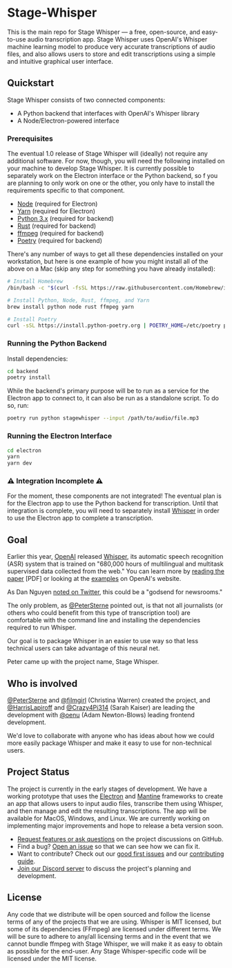# Stage-Whisper

This is the main repo for Stage Whisper — a free, open-source, and easy-to-use audio transcription app. Stage Whisper uses OpenAI's Whisper machine learning model to produce very accurate transcriptions of audio files, and also allows users to store and edit transcriptions using a simple and intuitive graphical user interface.

## Quickstart

Stage Whisper consists of two connected components:

* A Python backend that interfaces with OpenAI's Whisper library
* A Node/Electron-powered interface

### Prerequisites

The eventual 1.0 release of Stage Whisper will (ideally) not require any additional software. For now, though, you will need the following installed on your machine to develop Stage Whisper. It is currently possible to separately work on the Electron interface or the Python backend, so f you are planning to only work on one or the other, you only have to install the requirements specific to that component.

* [Node](https://nodejs.org/en/) (required for Electron)
* [Yarn](https://yarnpkg.com/) (required for Electron)
* [Python 3.x](https://www.python.org/) (required for backend)
* [Rust](https://www.rust-lang.org/) (required for backend)
* [ffmpeg](https://ffmpeg.org/) (required for backend)
* [Poetry](https://python-poetry.org/) (required for backend)

There's any number of ways to get all these dependencies installed on your workstation, but here is one example of how you might install all of the above on a Mac (skip any step for something you have already installed):

```sh
# Install Homebrew
/bin/bash -c "$(curl -fsSL https://raw.githubusercontent.com/Homebrew/install/HEAD/install.sh)"

# Install Python, Node, Rust, ffmpeg, and Yarn
brew install python node rust ffmpeg yarn

# Install Poetry
curl -sSL https://install.python-poetry.org | POETRY_HOME=/etc/poetry python3 -
```

### Running the Python Backend

Install dependencies:

```sh
cd backend
poetry install
```

While the backend's primary purpose will be to run as a service for the Electron app to connect to, it can also be run as a standalone script. To do so, run:

```sh
poetry run python stagewhisper --input /path/to/audio/file.mp3
```

### Running the Electron Interface

```sh
cd electron
yarn
yarn dev
```

### ⚠️ Integration Incomplete ⚠️

For the moment, these components are not integrated! The eventual plan is for the Electron app to use the Python backend for transcription. Until that integration is complete, you will need to separately install [Whisper](https://github.com/openai/whisper) in order to use the Electron app to complete a transcription.

## Goal

Earlier this year, [OpenAI](https://openai.com/blog/whisper/) released [Whisper](https://github.com/openai/whisper), its automatic speech recognition (ASR) system that is trained on "680,000 hours of multilingual and multitask supervised data collected from the web." You can learn more by [reading the paper](https://cdn.openai.com/papers/whisper.pdf) [PDF] or looking at the [examples](https://openai.com/blog/whisper/) on OpenAI's website.

As Dan Nguyen [noted on Twitter](https://twitter.com/dancow/status/1572749731704573957), this could be a "godsend for newsrooms."

The only problem, as [@PeterSterne](https://github.com/petersterne) pointed out, is that not all journalists (or others who could benefit from this type of transcription tool) are comfortable with the command line and installing the dependencies required to run Whisper.

Our goal is to package Whisper in an easier to use way so that less technical users can take advantage of this neural net.

Peter came up with the project name, Stage Whisper.

## Who is involved

[@PeterSterne](https://github.com/petersterne) and [@filmgirl](https://github.com/filmgirl) (Christina Warren) created the project, and [@HarrisLapiroff](https://github.com/harrislapiroff) and [@Crazy4Pi314](https://github.com/crazy4pi314) (Sarah Kaiser) are leading the development with [@oenu](https://github.com/oenu) (Adam Newton-Blows) leading frontend development.

We'd love to collaborate with anyone who has ideas about how we could more easily package Whisper and make it easy to use for non-technical users.

## Project Status

The project is currently in the early stages of development. We have a working prototype that uses the [Electron](https://www.electronjs.org/) and [Mantine](https://mantine.dev/) frameworks to create an app that allows users to input audio files, transcribe them using Whisper, and then manage and edit the resulting transcriptions. The app will be available for MacOS, Windows, and Linux. We are currently working on implementing major improvements and hope to release a beta version soon.

- [Request features or ask questions](https://github.com/Stage-Whisper/Stage-Whisper/discussions) on the project discussions on GitHub.
- Find a bug? [Open an issue](https://github.com/Stage-Whisper/Stage-Whisper/issues/choose) so that we can see how we can fix it.
- Want to contribute? Check out our [good first issues](https://github.com/Stage-Whisper/Stage-Whisper/contribute) and our [contributing guide](CONTRIBUTING).
- [Join our Discord server](https://discord.gg/dKp7zpWKVK) to discuss the project's planning and development.

## License

Any code that we distribute will be open sourced and follow the license terms of any of the projects that we are using. Whisper is MIT licensed, but some of its dependencies (FFmpeg) are licensed under different terms. We will be sure to adhere to any/all licensing terms and in the event that we cannot bundle ffmpeg with Stage Whisper, we will make it as easy to obtain as possible for the end-user. Any Stage Whisper-specific code will be licensed under the MIT license.
